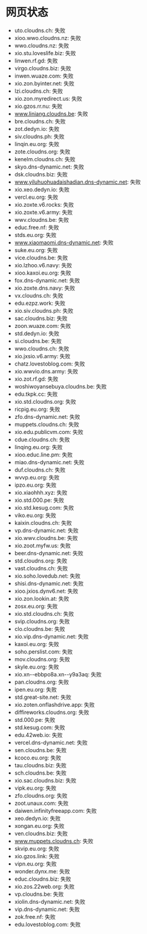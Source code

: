 # 网页状态
- uto.cloudns.ch: 失败
- xioo.wwo.cloudns.nz: 失败
- wwo.cloudns.nz: 失败
- xio.stu.loveslife.biz: 失败
- linwen.rf.gd: 失败
- virgo.cloudns.biz: 失败
- inwen.wuaze.com: 失败
- xio.zon.byinter.net: 失败
- lzi.cloudns.ch: 失败
- xio.zon.myredirect.us: 失败
- xio.gzos.rr.nu: 失败
- www.liniang.cloudns.be: 失败
- bre.cloudns.ch: 失败
- zot.dedyn.io: 失败
- siv.cloudns.ph: 失败
- linqin.eu.org: 失败
- zote.cloudns.org: 失败
- kenelm.cloudns.ch: 失败
- skyo.dns-dynamic.net: 失败
- dsk.cloudns.biz: 失败
- www.yiluhuohuadaishadian.dns-dynamic.net: 失败
- xio.xeo.dedyn.io: 失败
- vercl.eu.org: 失败
- xio.zoxte.v6.rocks: 失败
- xio.zoxte.v6.army: 失败
- wwv.cloudns.be: 失败
- educ.free.nf: 失败
- stds.eu.org: 失败
- www.xiaomaomi.dns-dynamic.net: 失败
- suke.eu.org: 失败
- vice.cloudns.be: 失败
- xio.lzhoo.v6.navy: 失败
- xioo.kaxoi.eu.org: 失败
- fox.dns-dynamic.net: 失败
- xio.zoxte.dns.navy: 失败
- vx.cloudns.ch: 失败
- edu.ezpz.work: 失败
- xio.siv.cloudns.ph: 失败
- sac.cloudns.biz: 失败
- zoon.wuaze.com: 失败
- std.dedyn.io: 失败
- si.cloudns.be: 失败
- wwo.cloudns.ch: 失败
- xio.jxsio.v6.army: 失败
- chatz.lovestoblog.com: 失败
- xio.wwvio.dns.army: 失败
- xio.zot.rf.gd: 失败
- woshiwoyansebuya.cloudns.be: 失败
- edu.tkpk.cc: 失败
- xio.std.cloudns.org: 失败
- ricpig.eu.org: 失败
- zfo.dns-dynamic.net: 失败
- muppets.cloudns.ch: 失败
- xio.edu.publicvm.com: 失败
- cdue.cloudns.ch: 失败
- linqing.eu.org: 失败
- xioo.educ.line.pm: 失败
- miao.dns-dynamic.net: 失败
- duf.cloudns.ch: 失败
- wvvp.eu.org: 失败
- ipzo.eu.org: 失败
- xio.xiaohhh.xyz: 失败
- xio.std.000.pe: 失败
- xio.std.kesug.com: 失败
- viko.eu.org: 失败
- kaixin.cloudns.ch: 失败
- vp.dns-dynamic.net: 失败
- xio.wwv.cloudns.be: 失败
- xio.zoot.myfw.us: 失败
- beer.dns-dynamic.net: 失败
- std.cloudns.org: 失败
- vast.cloudns.ch: 失败
- xio.soho.lovedub.net: 失败
- shisi.dns-dynamic.net: 失败
- xioo.jxios.dynv6.net: 失败
- xio.zon.lookin.at: 失败
- zosx.eu.org: 失败
- xio.std.cloudns.ch: 失败
- svip.cloudns.org: 失败
- clo.cloudns.be: 失败
- xio.vip.dns-dynamic.net: 失败
- kaxoi.eu.org: 失败
- soho.perslist.com: 失败
- mov.cloudns.org: 失败
- skyle.eu.org: 失败
- xio.xn--ebbpo8a.xn--y9a3aq: 失败
- pan.cloudns.org: 失败
- ipen.eu.org: 失败
- std.great-site.net: 失败
- xio.zoten.onflashdrive.app: 失败
- diffireworks.cloudns.org: 失败
- std.000.pe: 失败
- std.kesug.com: 失败
- edu.42web.io: 失败
- vercel.dns-dynamic.net: 失败
- sen.cloudns.be: 失败
- kcoco.eu.org: 失败
- tau.cloudns.biz: 失败
- sch.cloudns.be: 失败
- xio.sac.cloudns.biz: 失败
- vipk.eu.org: 失败
- zfo.cloudns.org: 失败
- zoot.unaux.com: 失败
- daiwen.infinityfreeapp.com: 失败
- xeo.dedyn.io: 失败
- xongan.eu.org: 失败
- ven.cloudns.biz: 失败
- www.muppets.cloudns.ch: 失败
- skvip.eu.org: 失败
- xio.gzos.link: 失败
- vipn.eu.org: 失败
- wonder.dynx.me: 失败
- educ.cloudns.biz: 失败
- xio.zos.22web.org: 失败
- vp.cloudns.be: 失败
- xiolin.dns-dynamic.net: 失败
- vip.dns-dynamic.net: 失败
- zok.free.nf: 失败
- edu.lovestoblog.com: 失败
